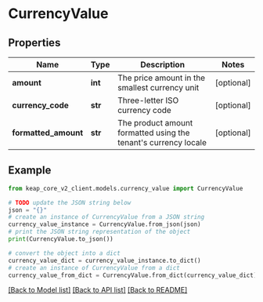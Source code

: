 # CurrencyValue


## Properties

Name | Type | Description | Notes
------------ | ------------- | ------------- | -------------
**amount** | **int** | The price amount in the smallest currency unit | [optional] 
**currency_code** | **str** | Three-letter ISO currency code | [optional] 
**formatted_amount** | **str** | The product amount formatted using the tenant&#39;s currency locale | [optional] 

## Example

```python
from keap_core_v2_client.models.currency_value import CurrencyValue

# TODO update the JSON string below
json = "{}"
# create an instance of CurrencyValue from a JSON string
currency_value_instance = CurrencyValue.from_json(json)
# print the JSON string representation of the object
print(CurrencyValue.to_json())

# convert the object into a dict
currency_value_dict = currency_value_instance.to_dict()
# create an instance of CurrencyValue from a dict
currency_value_from_dict = CurrencyValue.from_dict(currency_value_dict)
```
[[Back to Model list]](../README.md#documentation-for-models) [[Back to API list]](../README.md#documentation-for-api-endpoints) [[Back to README]](../README.md)


